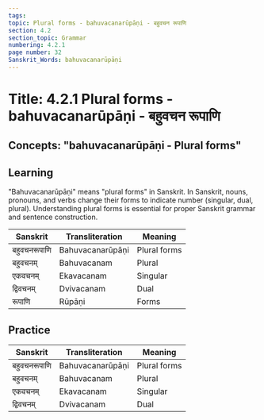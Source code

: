 ```yaml
---
tags:
topic: Plural forms - bahuvacanarūpāṇi - बहुवचन रूपाणि
section: 4.2
section_topic: Grammar
numbering: 4.2.1
page number: 32
Sanskrit_Words: bahuvacanarūpāṇi
---
```

# Title: 4.2.1 Plural forms - bahuvacanarūpāṇi - बहुवचन रूपाणि
## Concepts: "bahuvacanarūpāṇi - Plural forms"

## Learning
"Bahuvacanarūpāṇi" means "plural forms" in Sanskrit. In Sanskrit, nouns, pronouns, and verbs change their forms to indicate number (singular, dual, plural). Understanding plural forms is essential for proper Sanskrit grammar and sentence construction.

| Sanskrit           | Transliteration      | Meaning                          |
| ------------------ | -------------------- | -------------------------------- |
| बहुवचनरूपाणि      | Bahuvacanarūpāṇi     | Plural forms                     |
| बहुवचनम्          | Bahuvacanam          | Plural                           |
| एकवचनम्           | Ekavacanam           | Singular                         |
| द्विवचनम्          | Dvivacanam           | Dual                             |
| रूपाणि             | Rūpāṇi               | Forms                            |

## Practice
| Sanskrit           | Transliteration      | Meaning                          |
| ------------------ | -------------------- | -------------------------------- |
| बहुवचनरूपाणि      | Bahuvacanarūpāṇi     | Plural forms                     |
| बहुवचनम्          | Bahuvacanam          | Plural                           |
| एकवचनम्           | Ekavacanam           | Singular                         |
| द्विवचनम्          | Dvivacanam           | Dual                             |
